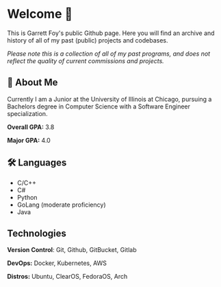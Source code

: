 
# Welcome 👋

This is Garrett Foy's public Github page. Here you will find an archive and history of all of my past (public) projects and codebases. 

*Please note this is a collection of all of my past programs, and does not reflect the quality of current commissions and projects.*


## 🚀 About Me
Currently I am a Junior at the University of Illinois at Chicago, pursuing a Bachelors degree in Computer Science with a Software Engineer specialization.

**Overall GPA:** 3.8

**Major GPA:** 4.0

## 🛠 Languages

* C/C++
* C#
* Python
* GoLang (moderate proficiency)
* Java
## Technologies

**Version Control**: Git, Github, GitBucket, Gitlab

**DevOps:** Docker, Kubernetes, AWS

**Distros:** Ubuntu, ClearOS, FedoraOS, Arch

